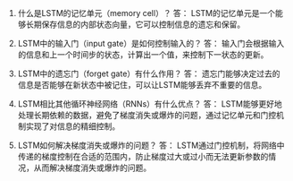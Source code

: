 1. 什么是LSTM的记忆单元（memory cell）？
答： LSTM的记忆单元是一个能够长期保存信息的内部状态向量，它可以控制信息的遗忘和保留。

2. LSTM中的输入门（input gate）是如何控制输入的？
答： 输入门会根据输入的信息和上一个时间步的状态，计算出一个值，来控制下一状态的更新。

3. LSTM中的遗忘门（forget gate）有什么作用？
答： 遗忘门能够决定过去的信息是否能够在新状态中被记住，可以让LSTM能够丢弃不重要的信息。

4. LSTM相比其他循环神经网络（RNNs）有什么优点？
答： LSTM能够更好地处理长期依赖的数据，避免了梯度消失或爆炸的问题，通过记忆单元和门控机制实现了对信息的精细控制。

5. LSTM如何解决梯度消失或爆炸的问题？
答： LSTM通过门控机制，将网络中传递的梯度控制在合适的范围内，防止梯度过大或过小而无法更新参数的情况，从而解决梯度消失或爆炸的问题。